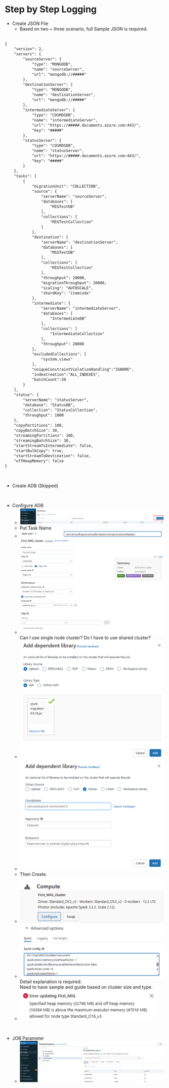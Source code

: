 # Step by Step Logging

- Create JSON File
  * Based on two ~ three scenario, full Sample JSON is required.

<pre>
<code>
{
    "version": 2,
    "servers": {
        "sourceServer": {
            "type": "MONGODB",
            "name": "sourceServer",
            "url": "mongodb://#####"
        },
        "destinationServer": {
            "type": "MONGODB",
            "name": "destinationServer",
            "url": "mongodb://#####"
        },
        "intermediateServer": {
            "type": "COSMOSDB",
            "name": "intermediateServer",
            "url": "https://#####.documents.azure.com:443/",
            "key": "#####"
        },
        "statusServer": {
            "type": "COSMOSDB",
            "name": "statusServer",
            "url": "https://#####.documents.azure.com:443/",
            "key": "#####"
        }
    },
    "tasks": [
        {
            "migrationUnit": "COLLECTION",
            "source": {
                "serverName": "sourceServer",
                "databases": [
                    "MIGTestDB"
                ],
                "collections": [
                    "MIGTestCollection"
                ]
            },
            "destination": {
                "serverName": "destinationServer",
                "databases": [
                    "MIGTestDB"
                ],
                "collections": [
                    "MIGTestCollection"
                ],
                "throughput": 20000,
                "migrationThroughput": 20000,
                "scaling": "AUTOSCALE",
                "shardKey": "itemcode"
            },
            "intermediate": {
                "serverName": "intermediateServer",
                "databases": [
                    "IntermediateDB"
                ],
                "collections": [
                    "IntermediateCollection"
                ],
                "throughput": 20000
            },
            "excludedCollections": [
                "system.views"
            ],
            "uniqueConstraintViolationHandling":"IGNORE",
            "indexCreation":"ALL_INDEXES",
            "batchCount":30
        }
    ],
    "status": {
        "serverName": "statusServer",
        "database": "StatusDB",
        "collection": "StatusCollection",
        "throughput": 1000
    },
    "copyPartitions": 100,
    "copyBatchSize": 30,
    "streamingPartitions": 100,
    "streamingBatchSize": 30,
    "startStreamToIntermediate": false,
    "startBulkCopy": true,
    "startStreamToDestination": false,
    "offHeapMemory": false
}
  </code>
  </pre>

- Create ADB (Skipped) </br>

</br>

- Configure ADB
  * ![Create a JOB](/99_Practice/Image/99_01.create_a_job.png)
  * Put Task Name
  * ![Main Class](/99_Practice/Image/99_02.main_class.png)
  * ![Job_Cluster](/99_Practice/Image/99_03.job_cluster.png) </br>
  Can I use single node cluster? Do I have to use shared cluster? </br>
  * ![Add Jar File](/99_Practice/Image/99_04.add_jar_file.png)
  * ![Add Dependency](/99_Practice/Image/99_05.add_dependent_library.png)
  * Then Create.
  * ![Configure](/99_Practice/Image/99_06.click_configure_in_compute.png)
  * ![Spark Config](/99_Practice/Image/99_07.spark_config_in_Advanced_Option.png) </br>
  Detail explanation is required. </br>
  Need to have sample and guide based on cluster size and type. </br>
  * ![Spark Config Error](/99_Practice/Image/99_08.spark_config_error.png)

</br>

- JOB Parameter
  * ![JSON Upload](/99_Practice/Image/99_09.JSON_Upload.png)